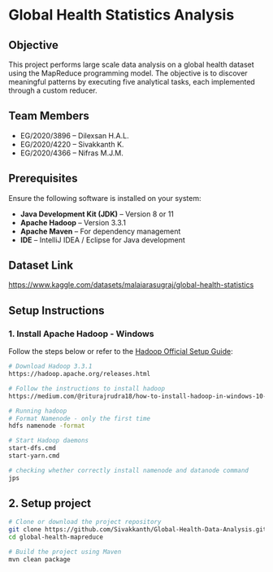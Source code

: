 # Global Health Statistics Analysis

## Objective
This project performs large scale data analysis on a global health dataset using the MapReduce programming model. The objective is to discover meaningful patterns by executing five analytical tasks, each implemented through a custom reducer. 

## Team Members
- EG/2020/3896 – Dilexsan H.A.L.
- EG/2020/4220 – Sivakkanth K.
- EG/2020/4366 – Nifras M.J.M.

## Prerequisites
Ensure the following software is installed on your system:

- **Java Development Kit (JDK)** – Version 8 or 11
- **Apache Hadoop** – Version 3.3.1  
- **Apache Maven** – For dependency management  
- **IDE** – IntelliJ IDEA / Eclipse for Java development

## Dataset Link
https://www.kaggle.com/datasets/malaiarasugraj/global-health-statistics

## Setup Instructions

### 1. Install Apache Hadoop - Windows
Follow the steps below or refer to the [Hadoop Official Setup Guide](https://hadoop.apache.org/release/3.3.1.html):

```bash
# Download Hadoop 3.3.1
https://hadoop.apache.org/releases.html

# Follow the instructions to install hadoop
https://medium.com/@riturajrudra18/how-to-install-hadoop-in-windows-10-and-11-9a306814ccf0

# Running hadoop
# Format Namenode - only the first time
hdfs namenode -format

# Start Hadoop daemons
start-dfs.cmd
start-yarn.cmd

# checking whether correctly install namenode and datanode command
jps

```
## 2. Setup project

```bash
# Clone or download the project repository
git clone https://github.com/Sivakkanth/Global-Health-Data-Analysis.git
cd global-health-mapreduce

# Build the project using Maven
mvn clean package
```

